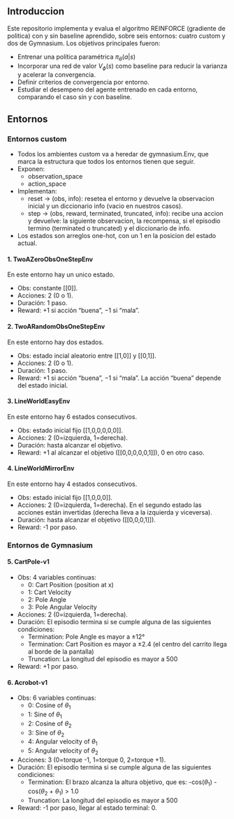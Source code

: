 ## Introduccion

Este repositorio implementa y evalua el algoritmo REINFORCE (gradiente de politica) con y sin baseline aprendido, sobre seis entornos: cuatro custom y dos de Gymnasium. Los objetivos principales fueron:

- Entrenar una política paramétrica $\pi_\theta (a|s)$
- Incorporar una red de valor $V_\phi (s)$ como baseline para reducir la varianza y acelerar la convergencia.
- Definir criterios de convergencia por entorno.
- Estudiar el desempeno del agente entrenado en cada entorno, comparando el caso sin y con baseline.

## Entornos

### Entornos custom

- Todos los ambientes custom va a heredar de gymnasium.Env, que marca la estructura que todos los entornos tienen que seguir.
- Exponen:
    - observation_space
    - action_space
- Implementan:
    - reset → (obs, info): resetea el entorno y devuelve la observacion inicial y un diccionario info (vacio en nuestros casos).
    - step → (obs, reward, terminated, truncated, info): recibe una accion y devuelve: la siguiente observacion, la recompensa, si el episodio termino (terminated o truncated) y el diccionario de info.
- Los estados son arreglos one-hot, con un 1 en la posicion del estado actual.

#### 1. TwoAZeroObsOneStepEnv
En este entorno hay un unico estado.
- Obs: constante [[0]].
- Acciones: 2 (0 o 1).
- Duración: 1 paso.
- Reward: +1 si acción “buena”, −1 si “mala”.

#### 2. TwoARandomObsOneStepEnv
En este entorno hay dos estados.
- Obs: estado incial aleatorio entre [[1,0]] y [[0,1]].
- Acciones: 2 (0 o 1).
- Duración: 1 paso.
- Reward: +1 si acción “buena”, −1 si “mala”. La acción “buena” depende del estado inicial.

#### 3. LineWorldEasyEnv
En este entorno hay 6 estados consecutivos.
- Obs: estado inicial fijo [[1,0,0,0,0,0]].
- Acciones: 2 (0=izquierda, 1=derecha).
- Duración: hasta alcanzar el objetivo. 
- Reward: +1 al alcanzar el objetivo ([[0,0,0,0,0,1]]), 0 en otro caso.

#### 4. LineWorldMirrorEnv
En este entorno hay 4 estados consecutivos.
- Obs: estado inicial fijo [[1,0,0,0]].
- Acciones: 2 (0=izquierda, 1=derecha). En el segundo estado las acciones están invertidas (derecha lleva a la izquierda y viceversa).
- Duración: hasta alcanzar el objetivo ([[0,0,0,1]]).
- Reward: -1 por paso.

### Entornos de Gymnasium

#### 5. CartPole-v1
- Obs: 4 variables continuas:
    - 0: Cart Position (position at x)
    - 1: Cart Velocity
    - 2: Pole Angle
    - 3: Pole Angular Velocity
- Acciones: 2 (0=izquierda, 1=derecha).
- Duración: El episodio termina si se cumple alguna de las siguientes condiciones:
    - Termination: Pole Angle es mayor a ±12°
    - Termination: Cart Position es mayor a ±2.4 (el centro del carrito llega al borde de la pantalla)
    - Truncation: La longitud del episodio es mayor a 500 
- Reward: +1 por paso.

#### 6. Acrobot-v1
- Obs: 6 variables continuas:
    - 0: Cosine of $\theta_1$
    - 1: Sine of $\theta_1$
    - 2: Cosine of $\theta_2$
    - 3: Sine of $\theta_2$
    - 4: Angular velocity of $\theta_1$
    - 5: Angular velocity of $\theta_2$
- Acciones: 3 (0=torque -1, 1=torque 0, 2=torque +1).
- Duración: El episodio termina si se cumple alguna de las siguientes condiciones:
    - Termination: El brazo alcanza la altura objetivo, que es: -cos($\theta_1$) - cos($\theta_2$ + $\theta_1$) > 1.0
    - Truncation: La longitud del episodio es mayor a 500
- Reward: -1 por paso, llegar al estado terminal: 0.

